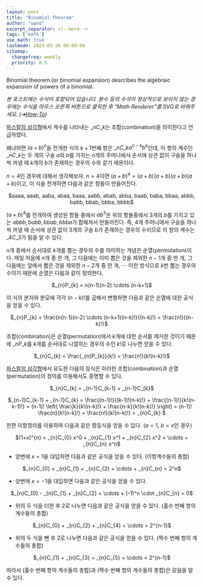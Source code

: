```yaml
---
layout: post
title: "Binomial Theorem"
author: "wano"
excerpt_separator: <!--more-->
tags: ['math']
use_math: true
lastmode: 2023-03-20 00:00:00
sitemap:
  changefreq: weekly
  priority: 0.5
---
```


Binomial theorem (or binomial expansion) describes the algebraic expansion of powers of a binomial.<!--more-->

*본 포스트에는 수식이 포함되어 있습니다. 분수 등의 수식이 정상적으로 보이지 않는 경우에는 수식을 마우스 오른쪽 버튼으로 클릭한 후 "Math Renderer"를 SVG로 바꿔주세요. (➔[How-To](https://cgvfxmath.github.io/2023-03-18/math-renderer))*

[파스칼의 삼각형](https://cgvfxmath.github.io/2023-03-19/pascal-triangle)에서 계수를 나타내는 $\_{n}C\_{k}$는 조합(combination)을 의미한다고 언급하였다.

왜냐하면 $(a+b)^n$을 전개한 식의 $k+1$번째 항은 $\_{n}C\_{k} a^{n-k} b^{k}$인데, 이 항의 계수인 $\_{n}C\_{k}$는 두 개의 구슬 $a$와 $b$를 가지는 $n$개의 주머니에서 순서에 상관 없이 구슬을 하나씩 꺼낼 때 $k$개의 $b$가 존재하는 경우의 수와 같기 때문이다.

$n=4$인 경우에 대해서 생각해보자. $n=4$이면 $(a+b)^{4} = (a+b)(a+b)(a+b)(a+b)$이고, 이 식을 전개하면 다음과 같은 항들이 만들어진다.

<p style="text-align: center;">$aaaa, aaab, aaba, abaa, baaa, aabb, abab, abba, baab, baba, bbaa, abbb, babb, bbab, bbba, bbbb$</p>  

$(a+b)^{4}$를 전개하여 생성된 항들 중에서 $ab^{3}$은 위의 항들중에서 3개의 $b$를 가지고 있는 $abbb, babb, bbab, bbba$가 합해져서 만들어진다. 즉, 4개 주머니에서 구슬을 하나씩 꺼낼 때 순서에 상관 없이 3개의 구슬 $b$가 존재하는 경우의 수이므로 이 항의 계수는 $\_{4}C\_{3}$가 됨을 알 수 있다.

$n$개 중에서 순서대로 $k$개를 뽑는 경우의 수를 의미하는 개념은 순열(permutation)이다. 제일 처음에 $n$개 중 한 개, 그 다음에는 이미 뽑은 것을 제외한 $n-1$개 중 한 개, 그 다음에는 앞에서 뽑은 것을 제외한 $n-2$개 중 한 개, $\cdots$ 이런 방식으로 $k$번 뽑는 경우의 수이기 때문에 순열은 다음과 같이 정의한다.

<p style="text-align: center;">$_{n}P_{k} = n(n-1)(n-2) \cdots (n-k+1)$</p>

이 식의 분자와 분모에 각각 $(n-k)!$를 곱해서 변형하면 다음과 같은 순열에 대한 공식을 얻을 수 있다.

<p style="text-align: center;">$_{n}P_{k} = \frac{n(n-1)(n-2) \cdots (n-k+1)(n-k)!}{(n-k)!} = \frac{n!}{(n-k)!}$</p>

조합(combination)은 순열(permutation)에서 $k$개에 대한 순서를 제거한 것이기 때문에 $\_{n}P\_{k}$를 $k$개를 순서대로 나열하는 경우의 수인 $k!$로 나누면 얻을 수 있다.

<p style="text-align: center;">$_{n}C_{k} = \frac{_{n}P_{k}}{k!} = \frac{n!}{k!(n-k)!}$</p>

[파스칼의 삼각형](https://cgvfxmath.github.io/2023-03-19/pascal-triangle)에서 유도한 다음의 등식은 이러한 조합(combination)과 순열(permutation)의 정의를 이용해서도 증명할 수 있다.

<p style="text-align: center;">$_{n}C_{k} = _{n-1}C_{k-1} + _{n-1}C_{k}$</p>

<p style="text-align: center;">$_{n-1}C_{k-1} + _{n-1}C_{k} = \frac{(n-1)!}{(k-1)!(n-k)!} + \frac{(n-1)!}{k!(n-k-1)!} = (n-1)! \left( \frac{k}{k!(n-k)!} + \frac{n-k}{k!(n-k)!} \right) = (n-1)! \frac{n}{k!(n-k)!} = \frac{n!}{k!(n-k)!} = _{n}C_{k} $</p>  

한편 이항정리를 이용하여 다음과 같은 항등식을 얻을 수 있다. ($a=1$, $b=x$인 경우)
<p style="text-align: center;">$(1+x)^{n} = _{n}C_{0} x^0 + _{n}C_{1} x^1 + _{n}C_{2} x^2 + \cdots + _{n}C_{n} x^n$</p>

* 양변에 $x=1$을 대입하면 다음과 같은 공식을 얻을 수 있다. (이항계수들의 총합)
<p style="text-align: center;">$_{n}C_{0} + _{n}C_{1} + _{n}C_{2} + \cdots + _{n}C_{n} = 2^n$</p>

* 양변에 $x=-1$을 대입하면 다음과 같은 공식을 얻을 수 있다.
<p style="text-align: center;">$_{n}C_{0} - _{n}C_{1} + _{n}C_{2} + \cdots + (-1)^n \cdot _{n}C_{n} = 0$</p>

* 위의 두 식을 더한 후 2로 나누면 다음과 같은 공식을 얻을 수 있다. (홀수 번째 항의 계수들의 총합)
<p style="text-align: center;">$_{n}C_{0} + _{n}C_{2} + _{n}C_{4} + \cdots = 2^{n-1}$</p>

* 위의 두 식을 뺀 후 2로 나누면 다음과 같은 공식을 얻을 수 있다. (짝수 번째 항의 계수들의 총합)
<p style="text-align: center;">$_{n}C_{1} + _{n}C_{3} + _{n}C_{5} + \cdots = 2^{n-1}$</p>

따라서 (홀수 번째 항의 계수들의 총합)과 (짝수 번째 항의 계수들의 총합)은 같음을 알 수 있다.

